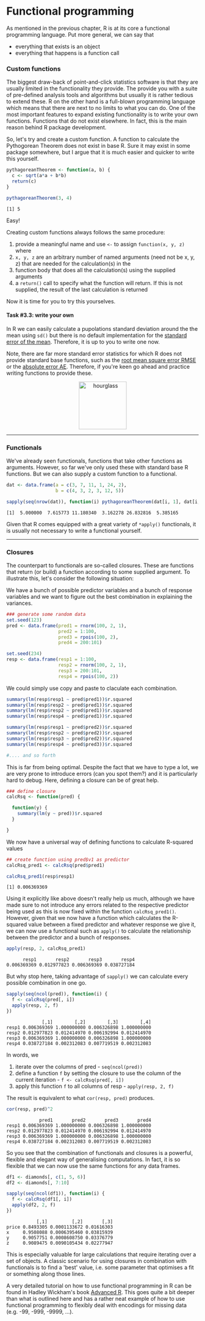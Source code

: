 
# Functional programming

As mentioned in the previous chapter, R is at its core a functional programming language. Put more general, we can say that

* everything that exists is an object
* everything that happens is a function call

### Custom functions

The biggest draw-back of point-and-click statistics software is that they are usually limited in the functionality they provide. The provide you with a suite of pre-defined analysis tools and algorithms but usually it is rather tedious to extend these. R on the other hand is a full-blown programming language which means that there are next to no limits to what you can do. One of the most important features to expand existing functionality is to write your own functions. Functions that do not exist elsewhere. In fact, this is the main reason behind R package development.

So, let's try and create a custom function. A function to calculate the Pythogorean Theorem does not exist in base R. Sure it may exist in some package somewhere, but I argue that it is much easier and quicker to write this yourself.


```r
pythagoreanTheorem <- function(a, b) {
  c <- sqrt(a*a + b*b)
  return(c)
}

pythagoreanTheorem(3, 4)
```

```
[1] 5
```

Easy!

Creating custom functions always follows the same procedure:

1. provide a meaningful name and use `<-` to assign `function(x, y, z)` where
2. `x, y, z` are an arbitrary number of named arguments (need not be x, y, z) that are needed for the calculation(s) in the 
3. function body that does all the calculation(s) using the supplied arguments
4. a `return()` call to specify what the function will return. If this is not supplied, the result of the last calculation is returned

Now it is time for you to try this yourselves.

#### Task #3.3: write your own
In R we can easily calculate a pupolations standard deviation around the the mean using `sd()` but there is no default implementation for the [standard error of the mean](https://en.wikipedia.org/wiki/Standard_error). Therefore, it is up to you to write one now. 

Note, there are far more standard error statistics for which R does not provide standard base functions, such as the [root mean square error RMSE](https://en.wikipedia.org/wiki/Root-mean-square_deviation) or the [absolute error AE](https://en.wikipedia.org/wiki/Approximation_error). Therefore, if you're keen go ahead and practice writing functions to provide these.

<center>
  <img src="https://upload.wikimedia.org/wikipedia/commons/2/25/Hourglass_2.svg" alt="hourglass" style="width: 125px;"/>
</center>

-------

### Functionals

We've already seen functionals, functions that take other functions as arguments. However, so far we've only used these with standard base R functions. But we can also supply a custom function to a functional.


```r
dat <- data.frame(a = c(3, 7, 11, 1, 24, 2),
                  b = c(4, 3, 2, 3, 12, 5))

sapply(seq(nrow(dat)), function(i) pythagoreanTheorem(dat[i, 1], dat[i, 2]))
```

```
[1]  5.000000  7.615773 11.180340  3.162278 26.832816  5.385165
```

Given that R comes equipped with a great variety of `*apply()` functionals, it is usually not necessary to write a functional yourself. 

-------

### Closures

The counterpart to functionals are so-called closures. These are functions that return (or build) a function according to some supplied argument. To illustrate this, let's consider the following situation:

We have a bunch of possible predictor variables and a bunch of response variables and we want to figure out the best combination in explaining the variances. 


```r
### generate some random data
set.seed(123)
pred <- data.frame(pred1 = rnorm(100, 2, 1),
                   pred2 = 1:100,
                   pred3 = rpois(100, 2),
                   pred4 = 200:101)

set.seed(234)
resp <- data.frame(resp1 = 1:100,
                   resp2 = rnorm(100, 2, 1),
                   resp3 = 200:101,
                   resp4 = rpois(100, 2))
```

We could simply use copy and paste to claculate each combination.


```r
summary(lm(resp$resp1 ~ pred$pred1))$r.squared
summary(lm(resp$resp2 ~ pred$pred1))$r.squared
summary(lm(resp$resp2 ~ pred$pred1))$r.squared
summary(lm(resp$resp4 ~ pred$pred1))$r.squared

summary(lm(resp$resp1 ~ pred$pred2))$r.squared
summary(lm(resp$resp2 ~ pred$pred2))$r.squared
summary(lm(resp$resp3 ~ pred$pred2))$r.squared
summary(lm(resp$resp4 ~ pred$pred3))$r.squared

#.... and so forth
```

This is far from being optimal. Despite the fact that we have to type a lot, we are very prone to introduce errors (can you spot them?) and it is particularly hard to debug. Here, defining a closure can be of great help.


```r
### define closure
calcRsq <- function(pred) {

  function(y) {
    summary(lm(y ~ pred))$r.squared
  }

}
```

We now have a universal way of defining functions to calculate R-squared values


```r
## create function using pred$v1 as predictor
calcRsq_pred1 <- calcRsq(pred$pred1)

calcRsq_pred1(resp$resp1)
```

```
[1] 0.006369369
```

Using it explicitly like above doesn't really help us much, although we have made sure to not introduce any errors related to the respective predictor being used as this is now fixed within the function `calcRsq_pred1()`. However, given that we now have a function which calculates the R-squared value between a fixed predictor and whatever response we give it, we can now use a functional such as `apply()` to calculate the relationship between the predictor and a bunch of responses.


```r
apply(resp, 2, calcRsq_pred1)
```

```
      resp1       resp2       resp3       resp4 
0.006369369 0.012977823 0.006369369 0.038727184 
```

But why stop here, taking advantage of `sapply()` we can calculate every possible combination in one go.


```r
sapply(seq(ncol(pred)), function(i) {
  f <- calcRsq(pred[, i])
  apply(resp, 2, f)
})
```

```
             [,1]        [,2]        [,3]        [,4]
resp1 0.006369369 1.000000000 0.006326898 1.000000000
resp2 0.012977823 0.012414970 0.006192994 0.012414970
resp3 0.006369369 1.000000000 0.006326898 1.000000000
resp4 0.038727184 0.002312083 0.007719519 0.002312083
```

In words, we 

1. iterate over the columns of pred - `seq(ncol(pred))`
2. define a function `f` by setting the closure to use the column of the current iteration - `f <- calcRsq(pred[, i])`
3. apply this function `f` to all columns of resp - `apply(resp, 2, f)`

The result is equivalent to what `cor(resp, pred)` produces.


```r
cor(resp, pred)^2
```

```
            pred1       pred2       pred3       pred4
resp1 0.006369369 1.000000000 0.006326898 1.000000000
resp2 0.012977823 0.012414970 0.006192994 0.012414970
resp3 0.006369369 1.000000000 0.006326898 1.000000000
resp4 0.038727184 0.002312083 0.007719519 0.002312083
```

So you see that the combination of functionals and closures is a powerful, flexible and elegant way of generalising computations. In fact, it is so flexible that we can now use the same functions for any data frames.


```r
df1 <- diamonds[, c(1, 5, 6)]
df2 <- diamonds[, 7:10]

sapply(seq(ncol(df1)), function(i) {
  f <- calcRsq(df1[, i])
  apply(df2, 2, f)
})
```

```
           [,1]         [,2]       [,3]
price 0.8493305 0.0001133672 0.01616303
x     0.9508088 0.0006395460 0.03815939
y     0.9057751 0.0008608750 0.03376779
z     0.9089475 0.0090105434 0.02277947
```

This is especially valuable for large calculations that require iterating over a set of objects. A classic scenario for using closures in combination with functionals is to find a 'best' value, i.e. some parameter that optimises a fit or something along those lines.

A very detailed tutorial on how to use functional programming in R can be found in Hadley Wickham's book [Advanced R](http://adv-r.had.co.nz/Functional-programming.html). This goes quite a bit deeper than what is outlined here and has a rather neat example of how to use functional programming to flexibly deal with encodings for missing data (e.g. -99, -999, -9999, ...).
